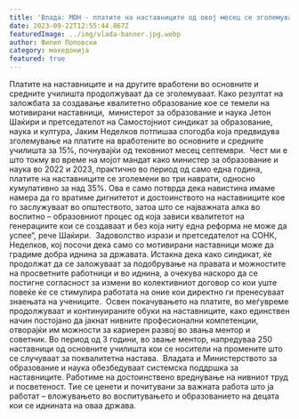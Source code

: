 ```yaml
---
title: 'Влада: МОН - платите на наставниците од овој месец се зголемуваат за 15% - 22 СЕПТЕМВРИ 2023'
date: 2023-09-22T12:55:44.867Z
featuredImage: ../img/vlada-banner.jpg.webp
author: Филип Поповски
category: македонија
featured: true
---
```

Платите на наставниците и на другите вработени во основните и средните училишта продолжуваат да се зголемуваат. Како резултат на заложбата за создавање квалитетно образование кое се темели на мотивирани наставници,  министерот за образование и наука Јетон Шаќири и претседателот на Самостојниот синдикат за образование, наука и култура, Јаким Неделков потпишаа спогодба која предвидува зголемување на платите на вработените во основните и средните училишта за 15%, почнувајќи од тековниот месец септември. 
Чест ми е што токму во време на мојот мандат како министер за образование и наука во 2022 и 2023, практично во период од само една година, платите на наставниците се зголемени во три наврати, односно кумулативно за над 35%. Ова е само потврда дека навистина имаме намера да го вратиме дигнитетот и достоинството на наставниците кое го заслужуваат во општеството, затоа што се најважната алка во воспитно – образовниот процес од која зависи квалитетот на генерациите кои се создаваат и без која ниту една реформа не може да успее“, рече Шаќири. 
Задоволство изрази и претседателот на СОНК, Неделков, кој посочи дека само со мотивирани наставници може да градиме добра иднина за државата. Истакна дека како синдикат, ќе продолжат да се заложуваат за подобрување на правата и можностите на просветните работници и во иднина, а очекува наскоро да се постигне согласност за измени во колективниот договор со кои уште повеќе ќе се стимулира работата на оние кои директно ги пренесуваат знаењата на учениците. 
Освен покачувањето на платите, во меѓувреме продолжуваат и континуираните обуки на наставниците, како единствен начин постојано да јакнат нивните професионални компетенции, отворајќи им можности за кариерен развој во звања ментор и советник. Во период од 3 години, во звање ментор, напредуваа 250 наставници од основните училишта кои се носители на промените што се случуваат за поквалитетна настава. 
Владата и Министерството за образование и наука обезбедуваат системска поддршка за наставниците. Работиме на достоинствено вреднување на нивниот труд и посветеност. Тие се ценети и почитувани за важната работа што ја работат – вложувањето во воспитувањето и образованието на децата кои се иднината на оваа држава.
 
